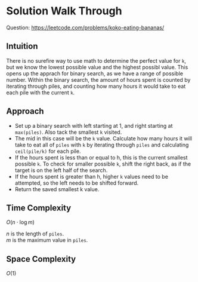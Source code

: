 # Solution Walk Through
Question: https://leetcode.com/problems/koko-eating-bananas/

## Intuition
There is no surefire way to use math to determine the perfect value for `k`, but we know the lowest possible value and the highest possibl value. This opens up the apprach for binary search, as we have a range of possible number. Within the binary search, the amount of hours spent is counted by iterating through piles, and counting how many hours it would take to eat each pile with the current `k`.

## Approach
- Set up a binary search with left starting at 1, and right starting at `max(piles)`. Also tack the smallest `k` visited.
- The mid in this case will be the `k` value. Calculate how many hours it will take to eat all of `piles` with `k` by iterating through `piles` and calculating `ceil(pile/k)` for each pile.
- If the hours spent is less than or equal to h, this is the current smallest possible `k`. To check for smaller possible `k`, shift the right back, as if the target is on the left half of the search.
- If the hours spent is greater than h, higher `k` values need to be attempted, so the left needs to be shifted forward.
- Return the saved smallest k value.

## Time Complexity
$O(n \cdot \log m)$

$n$ is the length of `piles`. \
$m$ is the maximum value in `piles`.

## Space Complexity
$O(1)$